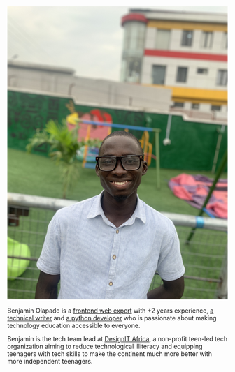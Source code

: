 ![Benjamin Olapade](Bukola.JPG)

Benjamin Olapade is a [frontend web expert](http://benjaminolapade.netlify.app) with +2 years experience, [a technical writer](https://hashnode.com/@Oracle) and [a python developer](#) who is passionate about making technology education accessible to everyone.


Benjamin is the tech team lead at [DesignIT Africa](https://designitafrica.org/), a non-profit teen-led tech organization aiming to reduce technological illiteracy and equipping teenagers with tech skills to make the continent much more better with more independent teenagers.
